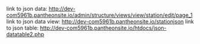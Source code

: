link to json data: http://dev-com5961b.pantheonsite.io/admin/structure/views/view/station/edit/page_1
link to json data view: http://dev-com5961b.pantheonsite.io/stationjson
link to json table: http://dev-com5961b.pantheonsite.io/htdocs/json-datatable2.php
